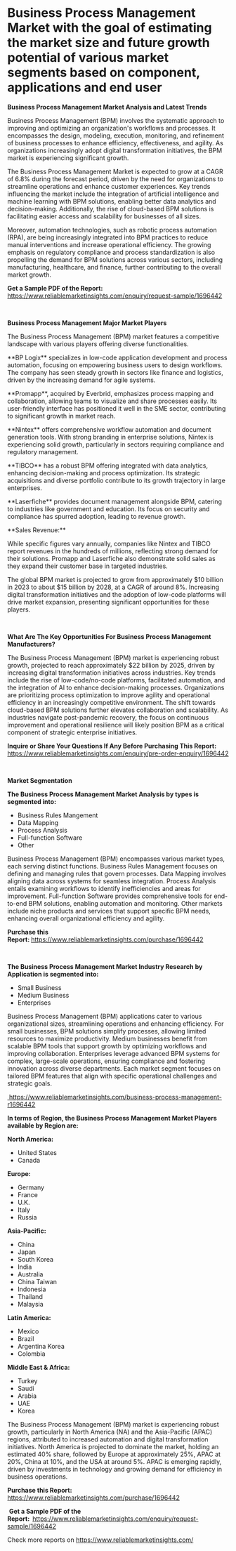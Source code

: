 <p><h1>Business Process Management Market with the goal of estimating the market size and future growth potential of various market segments based on component, applications and end user</h1></p><p><strong>Business Process Management Market Analysis and Latest Trends</strong></p>
<p><p>Business Process Management (BPM) involves the systematic approach to improving and optimizing an organization's workflows and processes. It encompasses the design, modeling, execution, monitoring, and refinement of business processes to enhance efficiency, effectiveness, and agility. As organizations increasingly adopt digital transformation initiatives, the BPM market is experiencing significant growth.</p><p>The Business Process Management Market is expected to grow at a CAGR of 6.8% during the forecast period, driven by the need for organizations to streamline operations and enhance customer experiences. Key trends influencing the market include the integration of artificial intelligence and machine learning with BPM solutions, enabling better data analytics and decision-making. Additionally, the rise of cloud-based BPM solutions is facilitating easier access and scalability for businesses of all sizes. </p><p>Moreover, automation technologies, such as robotic process automation (RPA), are being increasingly integrated into BPM practices to reduce manual interventions and increase operational efficiency. The growing emphasis on regulatory compliance and process standardization is also propelling the demand for BPM solutions across various sectors, including manufacturing, healthcare, and finance, further contributing to the overall market growth.</p></p>
<p><strong>Get a Sample PDF of the Report:&nbsp;</strong> <a href="https://www.reliablemarketinsights.com/enquiry/request-sample/1696442?utm_campaign=2475&utm_medium=2&utm_source=Github&utm_content=ia&utm_term=09032025&utm_id=business-process-management">https://www.reliablemarketinsights.com/enquiry/request-sample/1696442</a></p>
<p>&nbsp;</p>
<p><strong>Business Process Management Major Market Players</strong></p>
<p><p>The Business Process Management (BPM) market features a competitive landscape with various players offering diverse functionalities. </p><p>**BP Logix** specializes in low-code application development and process automation, focusing on empowering business users to design workflows. The company has seen steady growth in sectors like finance and logistics, driven by the increasing demand for agile systems.</p><p>**Promapp**, acquired by Everbrid, emphasizes process mapping and collaboration, allowing teams to visualize and share processes easily. Its user-friendly interface has positioned it well in the SME sector, contributing to significant growth in market reach.</p><p>**Nintex** offers comprehensive workflow automation and document generation tools. With strong branding in enterprise solutions, Nintex is experiencing solid growth, particularly in sectors requiring compliance and regulatory management. </p><p>**TIBCO** has a robust BPM offering integrated with data analytics, enhancing decision-making and process optimization. Its strategic acquisitions and diverse portfolio contribute to its growth trajectory in large enterprises.</p><p>**Laserfiche** provides document management alongside BPM, catering to industries like government and education. Its focus on security and compliance has spurred adoption, leading to revenue growth.</p><p>**Sales Revenue:** </p><p>While specific figures vary annually, companies like Nintex and TIBCO report revenues in the hundreds of millions, reflecting strong demand for their solutions. Promapp and Laserfiche also demonstrate solid sales as they expand their customer base in targeted industries.</p><p>The global BPM market is projected to grow from approximately $10 billion in 2023 to about $15 billion by 2028, at a CAGR of around 8%. Increasing digital transformation initiatives and the adoption of low-code platforms will drive market expansion, presenting significant opportunities for these players.</p></p>
<p>&nbsp;</p>
<p><strong>What Are The Key Opportunities For Business Process Management Manufacturers?</strong></p>
<p><p>The Business Process Management (BPM) market is experiencing robust growth, projected to reach approximately $22 billion by 2025, driven by increasing digital transformation initiatives across industries. Key trends include the rise of low-code/no-code platforms, facilitated automation, and the integration of AI to enhance decision-making processes. Organizations are prioritizing process optimization to improve agility and operational efficiency in an increasingly competitive environment. The shift towards cloud-based BPM solutions further elevates collaboration and scalability. As industries navigate post-pandemic recovery, the focus on continuous improvement and operational resilience will likely position BPM as a critical component of strategic enterprise initiatives.</p></p>
<p><strong>Inquire or Share Your Questions If Any Before Purchasing This Report:</strong> <a href="https://www.reliablemarketinsights.com/enquiry/pre-order-enquiry/1696442?utm_campaign=2475&utm_medium=2&utm_source=Github&utm_content=ia&utm_term=09032025&utm_id=business-process-management">https://www.reliablemarketinsights.com/enquiry/pre-order-enquiry/1696442</a></p>
<p>&nbsp;</p>
<p><strong>Market Segmentation</strong></p>
<p><strong>The Business Process Management Market Analysis by types is segmented into:</strong></p>
<p><ul><li>Business Rules Mangement</li><li>Data Mapping</li><li>Process Analysis</li><li>Full-function Software</li><li>Other</li></ul></p>
<p><p>Business Process Management (BPM) encompasses various market types, each serving distinct functions. Business Rules Management focuses on defining and managing rules that govern processes. Data Mapping involves aligning data across systems for seamless integration. Process Analysis entails examining workflows to identify inefficiencies and areas for improvement. Full-function Software provides comprehensive tools for end-to-end BPM solutions, enabling automation and monitoring. Other markets include niche products and services that support specific BPM needs, enhancing overall organizational efficiency and agility.</p></p>
<p><strong>Purchase this Report:&nbsp;</strong><a href="https://www.reliablemarketinsights.com/purchase/1696442?utm_campaign=2475&utm_medium=2&utm_source=Github&utm_content=ia&utm_term=09032025&utm_id=business-process-management">https://www.reliablemarketinsights.com/purchase/1696442</a></p>
<p>&nbsp;</p>
<p><strong>The Business Process Management Market Industry Research by Application is segmented into:</strong></p>
<p><ul><li>Small Business</li><li>Medium Business</li><li>Enterprises</li></ul></p>
<p><p>Business Process Management (BPM) applications cater to various organizational sizes, streamlining operations and enhancing efficiency. For small businesses, BPM solutions simplify processes, allowing limited resources to maximize productivity. Medium businesses benefit from scalable BPM tools that support growth by optimizing workflows and improving collaboration. Enterprises leverage advanced BPM systems for complex, large-scale operations, ensuring compliance and fostering innovation across diverse departments. Each market segment focuses on tailored BPM features that align with specific operational challenges and strategic goals.</p></p>
<p><a href="https://www.reliablemarketinsights.com/business-process-management-r1696442?utm_campaign=2475&utm_medium=2&utm_source=Github&utm_content=ia&utm_term=09032025&utm_id=business-process-management">&nbsp;https://www.reliablemarketinsights.com/business-process-management-r1696442</a></p>
<p><strong>In terms of Region, the Business Process Management Market Players available by Region are:</strong></p>
<p>
    <p> <strong> North America: </strong>
        <ul>
            <li>United States</li>
            <li>Canada</li>
        </ul>
        </p> 
    <p> <strong> Europe: </strong>
        <ul>
            <li>Germany</li>
            <li>France</li>
            <li>U.K.</li>
            <li>Italy</li>
            <li>Russia</li>
        </ul>
        </p> 
    <p> <strong> Asia-Pacific: </strong>
        <ul>
            <li>China</li>
            <li>Japan</li>
            <li>South Korea</li>
            <li>India</li>
            <li>Australia</li>
            <li>China Taiwan</li>
            <li>Indonesia</li>
            <li>Thailand</li>
            <li>Malaysia</li>
        </ul>
        </p> 
    <p> <strong> Latin America: </strong>
        <ul>
            <li>Mexico</li>
            <li>Brazil</li>
            <li>Argentina Korea</li>
            <li>Colombia</li>
        </ul>
        </p> 
    <p> <strong> Middle East & Africa: </strong>
        <ul>
            <li>Turkey</li>
            <li>Saudi</li>
            <li>Arabia</li>
            <li>UAE</li>
            <li>Korea</li>
        </ul>
    </p>
    </p>
<p><p>The Business Process Management (BPM) market is experiencing robust growth, particularly in North America (NA) and the Asia-Pacific (APAC) regions, attributed to increased automation and digital transformation initiatives. North America is projected to dominate the market, holding an estimated 40% share, followed by Europe at approximately 25%, APAC at 20%, China at 10%, and the USA at around 5%. APAC is emerging rapidly, driven by investments in technology and growing demand for efficiency in business operations.</p></p>
<p><strong>Purchase this Report: </strong><a href="https://www.reliablemarketinsights.com/purchase/1696442?utm_campaign=2475&utm_medium=2&utm_source=Github&utm_content=ia&utm_term=09032025&utm_id=business-process-management">https://www.reliablemarketinsights.com/purchase/1696442</a></p>
<p>&nbsp;<strong>Get a Sample PDF of the Report:&nbsp;&nbsp;</strong><a href="https://www.reliablemarketinsights.com/enquiry/request-sample/1696442?utm_campaign=2475&utm_medium=2&utm_source=Github&utm_content=ia&utm_term=09032025&utm_id=business-process-management">https://www.reliablemarketinsights.com/enquiry/request-sample/1696442</a></p>
<p><strong></strong></p>
<p>Check more reports on <a href="https://www.reliablemarketinsights.com/?utm_campaign=2475&utm_medium=2&utm_source=Github&utm_content=ia&utm_term=09032025&utm_id=business-process-management">https://www.reliablemarketinsights.com/</a></p>